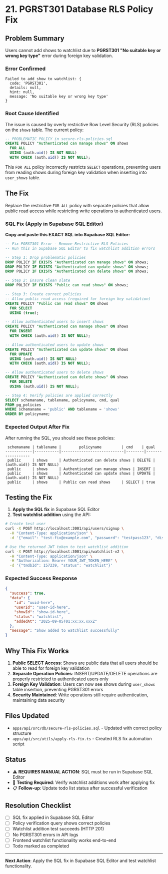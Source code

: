 # 21. PGRST301 Database RLS Policy Fix

## Problem Summary

Users cannot add shows to watchlist due to **PGRST301 "No suitable key or wrong key type"** error during foreign key validation.

### Error Confirmed
```
Failed to add show to watchlist: {
  code: 'PGRST301',
  details: null,
  hint: null,
  message: 'No suitable key or wrong key type'
}
```

### Root Cause Identified
The issue is caused by overly restrictive Row Level Security (RLS) policies on the `shows` table. The current policy:

```sql
-- PROBLEMATIC POLICY in secure-rls-policies.sql
CREATE POLICY "Authenticated can manage shows" ON shows
  FOR ALL 
  USING (auth.uid() IS NOT NULL)
  WITH CHECK (auth.uid() IS NOT NULL);
```

This `FOR ALL` policy incorrectly restricts `SELECT` operations, preventing users from reading shows during foreign key validation when inserting into `user_shows` table.

## The Fix

Replace the restrictive `FOR ALL` policy with separate policies that allow public read access while restricting write operations to authenticated users.

### SQL Fix (Apply in Supabase SQL Editor)

**Copy and paste this EXACT SQL into Supabase SQL Editor:**

```sql
-- Fix PGRST301 Error - Remove Restrictive RLS Policies
-- Run this in Supabase SQL Editor to fix watchlist addition errors

-- Step 1: Drop problematic policies
DROP POLICY IF EXISTS "Authenticated can manage shows" ON shows;
DROP POLICY IF EXISTS "Authenticated can update shows" ON shows;
DROP POLICY IF EXISTS "Authenticated can delete shows" ON shows;

-- Step 2: Ensure clean slate
DROP POLICY IF EXISTS "Public can read shows" ON shows;

-- Step 3: Create correct policies
-- Allow public read access (required for foreign key validation)
CREATE POLICY "Public can read shows" ON shows
  FOR SELECT 
  USING (true);

-- Allow authenticated users to insert shows
CREATE POLICY "Authenticated can manage shows" ON shows
  FOR INSERT 
  WITH CHECK (auth.uid() IS NOT NULL);

-- Allow authenticated users to update shows
CREATE POLICY "Authenticated can update shows" ON shows
  FOR UPDATE 
  USING (auth.uid() IS NOT NULL)
  WITH CHECK (auth.uid() IS NOT NULL);

-- Allow authenticated users to delete shows
CREATE POLICY "Authenticated can delete shows" ON shows
  FOR DELETE 
  USING (auth.uid() IS NOT NULL);

-- Step 4: Verify policies are applied correctly
SELECT schemaname, tablename, policyname, cmd, qual
FROM pg_policies 
WHERE schemaname = 'public' AND tablename = 'shows'
ORDER BY policyname;
```

### Expected Output After Fix
After running the SQL, you should see these policies:

```
 schemaname | tablename |        policyname         | cmd    | qual
------------|-----------|----------------------------|--------|------------------
 public     | shows     | Authenticated can delete shows | DELETE | (auth.uid() IS NOT NULL)
 public     | shows     | Authenticated can manage shows | INSERT | 
 public     | shows     | Authenticated can update shows | UPDATE | (auth.uid() IS NOT NULL)
 public     | shows     | Public can read shows     | SELECT | true
```

## Testing the Fix

1. **Apply the SQL fix** in Supabase SQL Editor
2. **Test watchlist addition** using the API:

```bash
# Create test user
curl -X POST http://localhost:3001/api/users/signup \
  -H "Content-Type: application/json" \
  -d '{"email": "test-fix@example.com", "password": "testpass123", "displayName": "Fix Test", "countryCode": "US"}'

# Use the returned JWT token to test watchlist addition
curl -X POST http://localhost:3001/api/watchlist-v2 \
  -H "Content-Type: application/json" \
  -H "Authorization: Bearer YOUR_JWT_TOKEN_HERE" \
  -d '{"tmdbId": 157239, "status": "watchlist"}'
```

### Expected Success Response
```json
{
  "success": true,
  "data": {
    "id": "uuid-here",
    "userId": "user-id-here", 
    "showId": "show-id-here",
    "status": "watchlist",
    "addedAt": "2025-09-05T01:xx:xx.xxxZ"
  },
  "message": "Show added to watchlist successfully"
}
```

## Why This Fix Works

1. **Public SELECT Access**: Shows are public data that all users should be able to read for foreign key validation
2. **Separate Operation Policies**: INSERT/UPDATE/DELETE operations are properly restricted to authenticated users only
3. **Foreign Key Validation**: Users can now see shows during `user_shows` table insertion, preventing PGRST301 errors
4. **Security Maintained**: Write operations still require authentication, maintaining data security

## Files Updated

- `apps/api/src/db/secure-rls-policies.sql` - Updated with correct policy structure
- `apps/api/src/utils/apply-rls-fix.ts` - Created RLS fix automation script

## Status

- ⚠️  **REQUIRES MANUAL ACTION**: SQL must be run in Supabase SQL Editor
- 🔄  **Testing Required**: Verify watchlist additions work after applying fix
- 📋  **Follow-up**: Update todo list status after successful verification

## Resolution Checklist

- [ ] SQL fix applied in Supabase SQL Editor
- [ ] Policy verification query shows correct policies
- [ ] Watchlist addition test succeeds (HTTP 201)
- [ ] No PGRST301 errors in API logs
- [ ] Frontend watchlist functionality works end-to-end
- [ ] Todo marked as completed

---

**Next Action**: Apply the SQL fix in Supabase SQL Editor and test watchlist functionality.